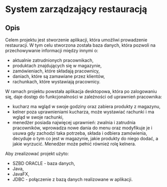 # System zarządzający restauracją

## Opis
Celem projektu jest stworzenie aplikacji, która umożliwi prowadzenie restauracji. W tym celu stworzona została baza danych, która pozwoli na przechowywanie informacji między innymi o:
- aktualnie zatrudnionych pracownikach,
- produktach znajdujących się w magazynie,
- zamówieniach, które składają pracownicy,
- daniach, które są zamawiane przez klientów,
- rachunkach, które wystawiają pracownicy.

W ramach projektu powstała aplikacja desktopowa, która po zalogowaniu się, daje dostęp do funkcjonalności w zależności od uprawnień pracownika:
- kucharz ma wgląd w swoje godziny oraz zabiera produkty z magazynu,
- kelner poza uprawnieniami kucharza, może wystawiać rachunki i ma wgląd w swoje rachunki,
- menedżer posiada najwięcej uprawnień: zwalnia i zatrudnia pracowników, wprowadza nowe dania do menu oraz modyfikuje je i usuwa gdy zachodzi taka potrzeba, składa i odbiera zamówienia, decyduje o tym co jest w magazynie, jakie produkty do niego dodać, a jakie wyrzucić. Menedżer może pełnić również rolę kelnera.

Aby zrealizować projekt użyto:
- SZBD ORACLE - baza danych,
- Java,
- JavaFX,
- JDBC - połączenie z bazą danych realizowane w aplikacji.
